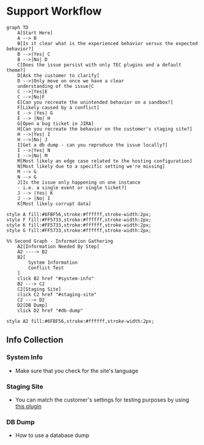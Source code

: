 # Support Workflow

```mermaid
graph TD
    A[Start Here]
    A --> B
    B[Is it clear what is the experienced behavior versus the expected behavior?]
    B -->|Yes| C
    B -->|No| D
    C[Does the issue persist with only TEC plugins and a default theme?]
    D[Ask the customer to clarify]
    D -->|Only move on once we have a clear 
    understanding of the issue|C
    C -->|Yes|E
    C -->|No|F
    E[Can you recreate the unintended behavior on a sandbox?]
    F[Likely caused by a conflict]
    E --> |Yes| G
    E --> |No| H
    G[Open a bug ticket in JIRA]
    H[Can you recreate the behavior on the customer's staging site?]
    H -->|Yes| I
    H -->|No| J
    I[Get a db dump - can you reproduce the issue locally?]
    I -->|Yes| N
    I -->|No| M
    M[Most likely an edge case related to the hosting configuration]
    N[Most likely due to a specific setting we're missing]
    M --> G
    N --> G
    J[Is the issue only happening on one instance
    - i.e. a single event or single ticket?]
    J --> |Yes| K
    J --> |No| I
    K[Most likely corrupt data]
    
style A fill:#6FBF56,stroke:#ffffff,stroke-width:2px;
style F fill:#FF5733,stroke:#ffffff,stroke-width:2px;
style K fill:#FF5733,stroke:#ffffff,stroke-width:2px;
style G fill:#FF5733,stroke:#ffffff,stroke-width:2px;

%% Second Graph - Information Gathering
    A2[Information Needed By Step]
    A2 ----> B2
    B2[
        System Information
        Conflict Test
    ]
    click B2 href "#system-info"
    B2 ---> C2
    C2[Staging Site]
    click C2 href "#staging-site"
    C2 ---> D2
    D2[DB Dump]
    click D2 href "#db-dump"

style A2 fill:#6FBF56,stroke:#ffffff,stroke-width:2px;
```

## Info Collection
### System Info
- Make sure that you check for the site's language 

### Staging Site
- You can match the customer's settings for testing purposes by using [this plugin](https://theeventscalendar.com/extensions/settings-import-export/)

### DB Dump
- How to use a database dump
